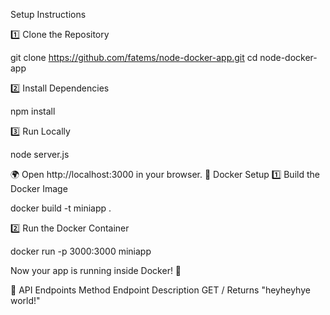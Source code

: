 Setup Instructions


1️⃣ Clone the Repository

git clone https://github.com/fatems/node-docker-app.git
cd node-docker-app

2️⃣ Install Dependencies

npm install

3️⃣ Run Locally

node server.js

🌍 Open http://localhost:3000 in your browser.
🐳 Docker Setup
1️⃣ Build the Docker Image

docker build -t miniapp .

2️⃣ Run the Docker Container

docker run -p 3000:3000 miniapp

Now your app is running inside Docker! 🚀


📜 API Endpoints
Method	Endpoint	Description
GET	/	Returns "heyheyhye world!"
